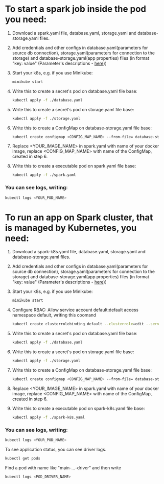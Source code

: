 # To start a spark job inside the pod you need:
1) Download a spark.yaml file, database.yaml, storage.yaml and database-storage.yaml files.
2) Add credentials and other configs in  database.yaml(parameters for source db connection), storage.yaml(parameters for connection to the storage) and database-storage.yaml(app properties) files (in format "key: value" (Parameter's descriptions - [here](https://github.com/YuliyaValova/DataEngineer_SparkPractice/blob/master/README.md)))      
3) Start your k8s, e.g. if you use Minikube:
	```sh
	minikube start
	```
4) Write this to create a secret's pod on  database.yaml file base:
	```sh
	kubectl apply -f ./database.yaml
	```
5) Write this to create a secret's pod on  storage.yaml file base:
	```sh
	kubectl apply -f ./storage.yaml
	```
6) Write this to create a ConfigMap on  database-storage.yaml file base:
	```sh
	kubectl create configmap <CONFIG_MAP_NAME> --from-file= database-storage.yaml
	```
7) Replace <YOUR_IMAGE_NAME> in spark.yaml with name of your docker image, replace <CONFIG_MAP_NAME> with name of the ConfigMap, created in step 6.

8) Write this to create a executable pod on spark.yaml file base:
	```sh
	kubectl apply -f ./spark.yaml 
	```
	
### You can see logs, writing:
```sh
kubectl logs <YOUR_POD_NAME>
```
# To run an app on Spark cluster, that is managed by Kubernetes, you need:	
1) Download a spark-k8s.yaml file, database.yaml, storage.yaml and database-storage.yaml files.
2) Add credentials and other configs in  database.yaml(parameters for source db connection), storage.yaml(parameters for connection to the storage) and database-storage.yaml(app properties) files (in format "key: value" (Parameter's descriptions - [here](https://github.com/YuliyaValova/DataEngineer_SparkPractice/blob/master/README.md)))      
3) Start your k8s, e.g. if you use Minikube:
	```sh
	minikube start
	```
4) Configure RBAC: Allow service account default:default access namespace default, writing this coomand
	 ```sh
	kubectl create clusterrolebinding default --clusterrole=edit --serviceaccount=default:default --namespace=default
	```
5) Write this to create a secret's pod on  database.yaml file base:
	```sh
	kubectl apply -f ./database.yaml
	```
6) Write this to create a secret's pod on  storage.yaml file base:
	```sh
	kubectl apply -f ./storage.yaml
	```
7) Write this to create a ConfigMap on  database-storage.yaml file base:
	```sh
	kubectl create configmap <CONFIG_MAP_NAME> --from-file= database-storage.yaml
	```
8) Replace <YOUR_IMAGE_NAME> in spark.yaml with name of your docker image, replace <CONFIG_MAP_NAME> with name of the ConfigMap, created in step 6.

9) Write this to create a executable pod on spark-k8s.yaml file base:
	```sh
	kubectl apply -f ./spark-k8s.yaml 
	```


### You can see logs, writing:
```sh
kubectl logs <YOUR_POD_NAME>
```
To see application status, you can see driver logs.
```sh
kubectl get pods 
```
Find a pod with name like "main-...-driver" and then write
```sh
kubectl logs <POD_DRIVER_NAME>
```

